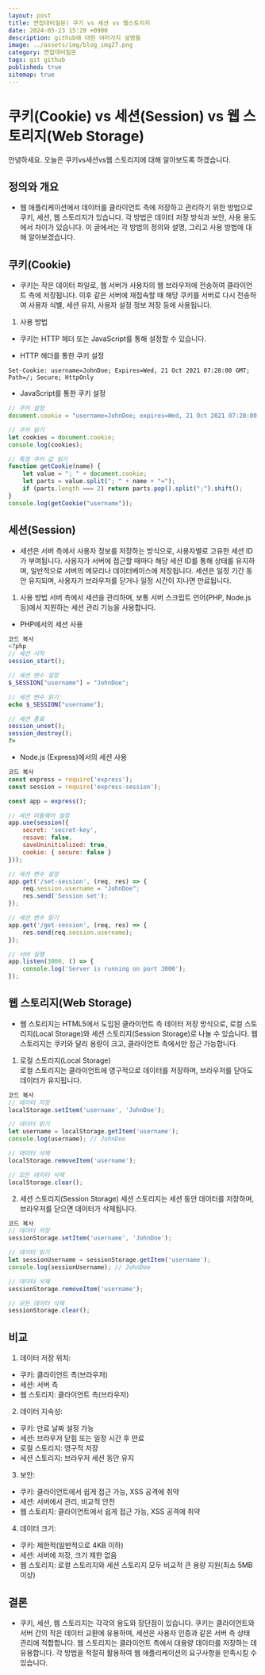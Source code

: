 ```yaml
---
layout: post
title: 면접대비질문) 쿠기 vs 세션 vs 웹스토리지
date: 2024-05-23 15:29 +0900
description: github에 대한 여러가지 설명들
image: ../assets/img/blog_img27.png
category: 면접대비질문
tags: git github
published: true
sitemap: true
---
```


# 쿠키(Cookie) vs 세션(Session) vs 웹 스토리지(Web Storage)

안녕하세요. 오늘은 쿠키vs세션vs웹 스토리지에 대해 알아보도록 하겠습니다.

## 정의와 개요
- 웹 애플리케이션에서 데이터를 클라이언트 측에 저장하고 관리하기 위한 방법으로 쿠키, 세션, 웹 스토리지가 있습니다. 각 방법은 데이터 저장 방식과 보안, 사용 용도에서 차이가 있습니다. 이 글에서는 각 방법의 정의와 설명, 그리고 사용 방법에 대해 알아보겠습니다.

## 쿠키(Cookie)
- 쿠키는 작은 데이터 파일로, 웹 서버가 사용자의 웹 브라우저에 전송하여 클라이언트 측에 저장됩니다. 이후 같은 서버에 재접속할 때 해당 쿠키를 서버로 다시 전송하여 사용자 식별, 세션 유지, 사용자 설정 정보 저장 등에 사용됩니다.

1. 사용 방법
- 쿠키는 HTTP 헤더 또는 JavaScript를 통해 설정할 수 있습니다.

- HTTP 헤더를 통한 쿠키 설정

````http
Set-Cookie: username=JohnDoe; Expires=Wed, 21 Oct 2021 07:28:00 GMT; Path=/; Secure; HttpOnly
````

- JavaScript를 통한 쿠키 설정

````javascript
// 쿠키 설정
document.cookie = "username=JohnDoe; expires=Wed, 21 Oct 2021 07:28:00 GMT; path=/; secure; samesite=strict";

// 쿠키 읽기
let cookies = document.cookie;
console.log(cookies);

// 특정 쿠키 값 읽기
function getCookie(name) {
    let value = "; " + document.cookie;
    let parts = value.split("; " + name + "=");
    if (parts.length === 2) return parts.pop().split(";").shift();
}
console.log(getCookie("username"));
````

## 세션(Session)
- 세션은 서버 측에서 사용자 정보를 저장하는 방식으로, 사용자별로 고유한 세션 ID가 부여됩니다. 사용자가 서버에 접근할 때마다 해당 세션 ID를 통해 상태를 유지하며, 일반적으로 서버의 메모리나 데이터베이스에 저장됩니다. 세션은 일정 기간 동안 유지되며, 사용자가 브라우저를 닫거나 일정 시간이 지나면 만료됩니다.

1. 사용 방법
서버 측에서 세션을 관리하며, 보통 서버 스크립트 언어(PHP, Node.js 등)에서 지원하는 세션 관리 기능을 사용합니다.

- PHP에서의 세션 사용

````php
코드 복사
<?php
// 세션 시작
session_start();

// 세션 변수 설정
$_SESSION["username"] = "JohnDoe";

// 세션 변수 읽기
echo $_SESSION["username"];

// 세션 종료
session_unset();
session_destroy();
?>
````

- Node.js (Express)에서의 세션 사용

````javascript
코드 복사
const express = require('express');
const session = require('express-session');

const app = express();

// 세션 미들웨어 설정
app.use(session({
    secret: 'secret-key',
    resave: false,
    saveUninitialized: true,
    cookie: { secure: false }
}));

// 세션 변수 설정
app.get('/set-session', (req, res) => {
    req.session.username = "JohnDoe";
    res.send('Session set');
});

// 세션 변수 읽기
app.get('/get-session', (req, res) => {
    res.send(req.session.username);
});

// 서버 실행
app.listen(3000, () => {
    console.log('Server is running on port 3000');
});
````

## 웹 스토리지(Web Storage)
- 웹 스토리지는 HTML5에서 도입된 클라이언트 측 데이터 저장 방식으로, 로컬 스토리지(Local Storage)와 세션 스토리지(Session Storage)로 나눌 수 있습니다. 웹 스토리지는 쿠키와 달리 용량이 크고, 클라이언트 측에서만 접근 가능합니다.

1.  로컬 스토리지(Local Storage)     
로컬 스토리지는 클라이언트에 영구적으로 데이터를 저장하며, 브라우저를 닫아도 데이터가 유지됩니다.

````javascript
코드 복사
// 데이터 저장
localStorage.setItem('username', 'JohnDoe');

// 데이터 읽기
let username = localStorage.getItem('username');
console.log(username); // JohnDoe

// 데이터 삭제
localStorage.removeItem('username');

// 모든 데이터 삭제
localStorage.clear();
````

2. 세션 스토리지(Session Storage)
세션 스토리지는 세션 동안 데이터를 저장하며, 브라우저를 닫으면 데이터가 삭제됩니다.

````javascript
코드 복사
// 데이터 저장
sessionStorage.setItem('username', 'JohnDoe');

// 데이터 읽기
let sessionUsername = sessionStorage.getItem('username');
console.log(sessionUsername); // JohnDoe

// 데이터 삭제
sessionStorage.removeItem('username');

// 모든 데이터 삭제
sessionStorage.clear();
````

## 비교

1. 데이터 저장 위치:

- 쿠키: 클라이언트 측(브라우저)
- 세션: 서버 측
- 웹 스토리지: 클라이언트 측(브라우저)


2. 데이터 지속성:

- 쿠키: 만료 날짜 설정 가능
- 세션: 브라우저 닫힘 또는 일정 시간 후 만료
- 로컬 스토리지: 영구적 저장
- 세션 스토리지: 브라우저 세션 동안 유지

3. 보안:

- 쿠키: 클라이언트에서 쉽게 접근 가능, XSS 공격에 취약
- 세션: 서버에서 관리, 비교적 안전
- 웹 스토리지: 클라이언트에서 쉽게 접근 가능, XSS 공격에 취약


4. 데이터 크기:

- 쿠키: 제한적(일반적으로 4KB 이하)
- 세션: 서버에 저장, 크기 제한 없음
- 웹 스토리지: 로컬 스토리지와 세션 스토리지 모두 비교적 큰 용량 지원(최소 5MB 이상)


## 결론
- 쿠키, 세션, 웹 스토리지는 각각의 용도와 장단점이 있습니다. 쿠키는 클라이언트와 서버 간의 작은 데이터 교환에 유용하며, 세션은 사용자 인증과 같은 서버 측 상태 관리에 적합합니다. 웹 스토리지는 클라이언트 측에서 대용량 데이터를 저장하는 데 유용합니다. 각 방법을 적절히 활용하여 웹 애플리케이션의 요구사항을 만족시킬 수 있습니다.